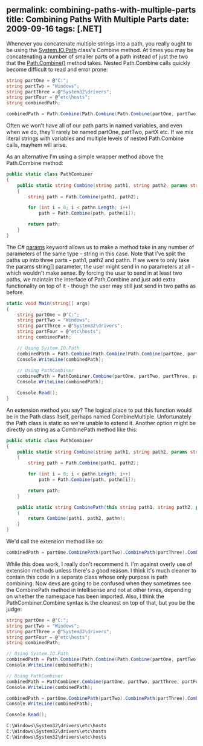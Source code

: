 permalink: combining-paths-with-multiple-parts
title: Combining Paths With Multiple Parts
date: 2009-09-16
tags: [.NET]
---
Whenever you concatenate multiple strings into a path, you really ought to be using the [System.IO.Path](http://msdn.microsoft.com/en-us/library/system.io.path.aspx) class's Combine method. At times you may be concatenating a number of smaller parts of a path instead of just the two that the [Path.Combine()](http://msdn.microsoft.com/en-us/library/fyy7a5kt.aspx) method takes. Nested Path.Combine calls quickly become difficult to read and error prone:

<!-- more -->

```csharp
string partOne = @"C:";
string partTwo = "Windows";
string partThree = @"System32\drivers";
string partFour = @"etc\hosts";
string combinedPath;

combinedPath = Path.Combine(Path.Combine(Path.Combine(partOne, partTwo), partThree), partFour);
```

Often we won't have all of our path parts in named variables, and even when we do, they'll rarely be named partOne, partTwo, partX etc. If we mix literal strings with variables and multiple levels of nested Path.Combine calls, mayhem will arise.

As an alternative I'm using a simple wrapper method above the Path.Combine method:

```csharp
public static class PathCombiner
{
	public static string Combine(string path1, string path2, params string[] pathn)
	{
		string path = Path.Combine(path1, path2);

		for (int i = 0; i < pathn.Length; i++)
			path = Path.Combine(path, pathn[i]);

		return path;
	}
}
```

The C# [params](http://msdn.microsoft.com/en-us/library/w5zay9db(VS.71).aspx) keyword allows us to make a method take in any number of parameters of the same type - string in this case. Note that I've split the paths up into three parts - path1, path2 and pathn. If we were to only take the params string[] parameter, the user might send in no parameters at all - which wouldn't make sense. By forcing the user to send in at least two paths, we maintain the interface of Path.Combine and just add extra functionality on top of it - though the user may still just send in two paths as before.

```csharp
static void Main(string[] args)
{
	string partOne = @"C:";
	string partTwo = "Windows";
	string partThree = @"System32\drivers";
	string partFour = @"etc\hosts";
	string combinedPath;

	// Using System.IO.Path
	combinedPath = Path.Combine(Path.Combine(Path.Combine(partOne, partTwo), partThree), partFour);
	Console.WriteLine(combinedPath);
	
	// Using PathCombiner
	combinedPath = PathCombiner.Combine(partOne, partTwo, partThree, partFour);
	Console.WriteLine(combinedPath);

	Console.Read();
}
```

An extension method you say? The logical place to put this function would be in the Path class itself, perhaps named CombineMultiple. Unfortunately the Path class is static so we're unable to extend it. Another option might be directly on string as a CombinePath method like this:

```csharp
public static class PathCombiner
{
	public static string Combine(string path1, string path2, params string[] pathn)
	{
		string path = Path.Combine(path1, path2);

		for (int i = 0; i < pathn.Length; i++)
			path = Path.Combine(path, pathn[i]);

		return path;
	}

	public static string CombinePath(this string path1, string path2, params string[] pathn)
	{
		return Combine(path1, path2, pathn);
	}
}
```

We'd call the extension method like so:

```csharp
combinedPath = partOne.CombinePath(partTwo).CombinePath(partThree).CombinePath(partFour);
```

While this does work, I really don't recommend it. I'm against overly use of extension methods unless there's a good reason. I think it's much cleaner to contain this code in a separate class whose only purpose is path combining. Now devs are going to be confused when they sometimes see the CombinePath method in Intellisense and not at other times, depending on whether the namespace has been imported. Also, I think the PathCombiner.Combine syntax is the cleanest on top of that, but you be the judge:

```csharp
string partOne = @"C:";
string partTwo = "Windows";
string partThree = @"System32\drivers";
string partFour = @"etc\hosts";
string combinedPath;

// Using System.IO.Path
combinedPath = Path.Combine(Path.Combine(Path.Combine(partOne, partTwo), partThree), partFour);
Console.WriteLine(combinedPath);

// Using PathCombiner
combinedPath = PathCombiner.Combine(partOne, partTwo, partThree, partFour);
Console.WriteLine(combinedPath);

combinedPath = partOne.CombinePath(partTwo).CombinePath(partThree).CombinePath(partFour);
Console.WriteLine(combinedPath);

Console.Read();
```

```csharp
C:\Windows\System32\drivers\etc\hosts
C:\Windows\System32\drivers\etc\hosts
C:\Windows\System32\drivers\etc\hosts
```
